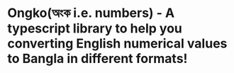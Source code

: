# Ongko(অংক i.e. numbers) - A typescript library to help you converting English numerical values to Bangla in different formats!
